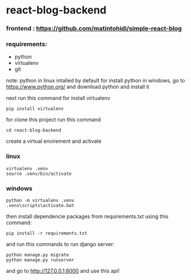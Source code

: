 # react-blog-backend

### frontend : https://github.com/matintohidi/simple-react-blog

### requirements:
 - python
 - virtualenv
 - git

note: python in linux intalled by default
for install python in windows, go to https://www.python.org/ and download python and install it

next run this command for install virtualenv

``` pip install virtualenv ```

for clone this project run this command
``` git clone https://github.com/abdoki7788/react-blog-backend.git 
cd react-blog-backend
```

create a virtual envirement and activate

### linux

```
virtualenv .venv
source .venv/bin/activate
```

### windows

```
python -m virtualenv .venv
.venv\scripts\activate.bat
```

then install dependencie packages from requirements.txt using this command:

``` pip install -r requirements.txt ```

and run this commands to run django server:

```
python manage.py migrate
python manage.py runserver
```

and go to http://127.0.0.1:8000 and use this api!
